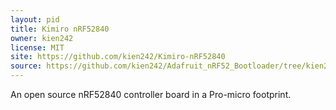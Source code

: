 ```yaml
---
layout: pid
title: Kimiro nRF52840
owner: kien242
license: MIT
site: https://github.com/kien242/Kimiro-nRF52840
source: https://github.com/kien242/Adafruit_nRF52_Bootloader/tree/kien242_board
---
```

An open source nRF52840 controller board in a Pro-micro footprint.
